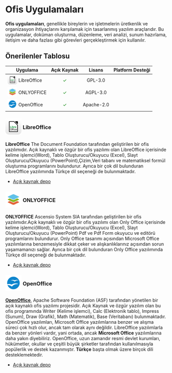 <!-- NOTLAR
 - Tablo eklemeyi unutmayın
 - Uygun görseller eklemeyi unutmayın.
 - İçerik kuralları ve ekleme yapmak sayfalarını ziyaret edebilirsiniz -->

# Ofis Uygulamaları

**Ofis uygulamaları**, genellikle bireylerin ve işletmelerin üretkenlik ve organizasyon ihtiyaçlarını karşılamak için tasarlanmış yazılım araçlarıdır. Bu uygulamalar, doküman oluşturma, düzenleme, veri analizi, sunum hazırlama, iletişim ve daha fazlası gibi görevleri gerçekleştirmek için kullanılır.

## Önerilenler Tablosu

| Uygulama | Açık Kaynak | Lisans | Platform Desteği |
| --- | :---: | :---: | :---: |
| <span style="display: inline-block; vertical-align: middle;"><img src="docs/images/libreOfficeLogo.png" alt="LibreOffice" style="width: 30px; height: 30px;"> </span> <span style="display: inline-block; vertical-align: middle;"> LibreOffice </span> | <span style="color: green;">✓</span> | GPL-3.0 | <i class="fa-brands fa-windows"></i> <i class="fa-brands fa-apple"></i> <i class="fa-brands fa-linux"></i> <i class="fa-brands fa-android"></i> |
| <span style="display: inline-block; vertical-align: middle;"><img src="docs/images/onlyoffice.png" alt="ONLYOFFİCE" style="width: 30px; height: 30px;"> </span> <span style="display: inline-block; vertical-align: middle;"> ONLYOFFICE </span> | <span style="color: green;">✓</span> | AGPL-3.0 | <i class="fa-brands fa-windows"></i> <i class="fa-brands fa-apple"></i> <i class="fa-brands fa-linux"></i> <i class="fa-brands fa-android"></i> <i class="fa-brands fa-app-store-ios"></i> |
| <span style="display: inline-block; vertical-align: middle;"><img src="docs/images/orb.png" alt="OpenOffice" style="width: 30px; height: 30px;"> </span> <span style="display: inline-block; vertical-align: middle;"> OpenOffice </span> | <span style="color: green;">✓</span> | Apache-2.0 | <i class="fa-brands fa-windows"></i> <i class="fa-brands fa-apple"></i> <i class="fa-brands fa-linux"></i> <i class="fa-brands fa-android"></i> <i class="fa-brands fa-app-store-ios"></i> |

### <span style="display: inline-block; vertical-align: middle;"><img src="docs/images/libreOfficeLogo.png" alt="LibreOffice" style="width: 50px; height: 50px;"> </span> <span style="display: inline-block; vertical-align: middle;"> LibreOffice

**LibreOffice** The Document Foundation tarafından geliştirilen bir ofis yazılımıdır. Açık kaynaklı ve özgür bir ofis yazılımı olan LibreOffice içerisinde kelime işlemci(Word), Tablo Oluşturucu/Okuyucu (Excel), Slayt Oluşturucu/Okuyucu (PowerPoint),Çizim,Veri tabanı ve matematiksel formül oluşturma programlarını bulundurur. Ayrıca bir çok dil bulunduran LibreOffice yazılımında Türkçe dil seçeneği de bulunmaktadır.

- [Açık kaynak depo](https://github.com/LibreOffice/core)

### <span style="display: inline-block; vertical-align: middle;"><img src="docs/images/onlyoffice.png" alt="Only Office" style="width: 50px; height: 50px;"> </span> <span style="display: inline-block; vertical-align: middle;"> ONLYOFFICE

**ONLYOFFICE** Ascensio System SIA tarafından geliştirilen bir ofis yazılımıdır.Açık kaynaklı ve özgür bir ofis yazılımı olan Only Office içerisinde kelime işlemci(Word), Tablo Oluşturucu/Okuyucu (Excel), Slayt Oluşturucu/Okuyucu (PowerPoint) Pdf ve Pdf Form okuyucu ve editörü programlarını bulundurur. Only Office tasarımı açısından Microsoft Office yazılımlarına benzemesiyle dikkat çeker ve alışkanlıklarınız açısından sorun yaşamamanızı sağlar. Ayrıca bir çok dil bulunduran Only Office yazılımında Türkçe dil seçeneği de bulunmaktadır.

- [Açık kaynak depo](https://github.com/ONLYOFFICE)

### <span style="display: inline-block; vertical-align: middle;"><img src="docs/images/orb.png" alt="OpenOffice" style="width: 50px; height: 50px;"> </span> <span style="display: inline-block; vertical-align: middle;"> OpenOffice

[**OpenOffice**](https://www.openoffice.org/), Apache Software Foundation (ASF) tarafından yönetilen bir açık kaynaklı ofis yazılımı projesidir. Açık Kaynak ve özgür yazılım olan bu ofis programında Writer (Kelime işlemci), Calc (Elektronik tablo), Impress (Sunum), Draw (Grafik), Math (Matematik), Base (Veritabanı) bulunmaktadır. OpenOffice yazılımları, Microsoft Office yazılımlarına benzer ve alışma süreci çok hızlı olur, ancak tam olarak aynı değildir.
LibreOffice yazılımlarla da benzer yönleri vardır, yani ortada, ancak **Microsoft Office** yazılımlarına daha yakın diyebiliriz. OpenOffice, uzun zamandır resmi devlet kurumları, hükümetler, okullar ve çeşitli büyük şirketler tarafından kullanılmasıyla popülerlik ve destek kazanmıştır. **Türkçe** başta olmak üzere birçok dili desteklemektedir.

- [Açık kaynak depo](https://github.com/apache/openoffice)
